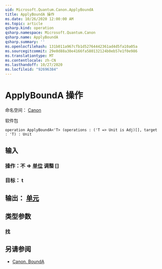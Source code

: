 ```yaml
---
uid: Microsoft.Quantum.Canon.ApplyBoundA
title: ApplyBoundA 操作
ms.date: 10/26/2020 12:00:00 AM
ms.topic: article
qsharp.kind: operation
qsharp.namespace: Microsoft.Quantum.Canon
qsharp.name: ApplyBoundA
qsharp.summary: ''
ms.openlocfilehash: 131b011a967cfb1d52764442361ad4d5fa10a05a
ms.sourcegitcommit: 29e0d88a30e4166fa580132124b0eb57e1f0e986
ms.translationtype: MT
ms.contentlocale: zh-CN
ms.lasthandoff: 10/27/2020
ms.locfileid: "92696384"
---
```

# <a name="applybounda-operation"></a>ApplyBoundA 操作

命名空间： [Canon](xref:Microsoft.Quantum.Canon)

软件包 [](https://nuget.org/packages/)




```qsharp
operation ApplyBoundA<'T> (operations : ('T => Unit is Adj)[], target : 'T) : Unit
```


## <a name="input"></a>输入

### <a name="operations--t--unit-adj"></a>操作：不 => [单位](xref:microsoft.quantum.lang-ref.unit) 调整 []




### <a name="target--t"></a>目标： t





## <a name="output--unit"></a>输出： [单元](xref:microsoft.quantum.lang-ref.unit)



## <a name="type-parameters"></a>类型参数

### <a name="t"></a>找



## <a name="see-also"></a>另请参阅

- [Canon. BoundA](xref:Microsoft.Quantum.Canon.BoundA)